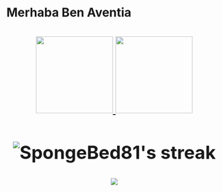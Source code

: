 <h1>Merhaba Ben Aventia<h1>

<p align="center">
    <a href="https://github.com/Aventiass/github-readme-streak-stats">
    </a>
</p>
<div align="center">
  
  <a href="https://github.com/Aventiass" onmouseover="this.style.textDecoration='none'">
    <img height="180em" src="https://github-readme-stats.vercel.app/api?username=Aventiass&show_icons=true&theme=omni&include_all_commits=true&count_private=true" />
    <img height="180em" src="https://github-readme-stats.vercel.app/api/top-langs/?username=Aventiass&layout=compact&langs_count=7&theme=omni" />
  </a>
  
  ## <img title="🔥 Get streak stats for your profile at git.io/streak-stats" alt="SpongeBed81's streak" src="https://github-readme-streak-stats.herokuapp.com/?user=Aventiass&theme=black-ice&hide_border=true&stroke=0000&background=060A0CD0"/>
  
  <img align="center" src="https://github.com/danicaus/danicaus/blob/output/github-contribution-grid-snake.svg" />
  
</div> 

